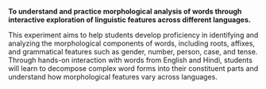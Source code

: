 **To understand and practice morphological analysis of words through interactive exploration of linguistic features across different languages.**

This experiment aims to help students develop proficiency in identifying and analyzing the morphological components of words, including roots, affixes, and grammatical features such as gender, number, person, case, and tense. Through hands-on interaction with words from English and Hindi, students will learn to decompose complex word forms into their constituent parts and understand how morphological features vary across languages.
